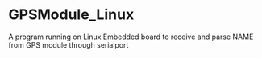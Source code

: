 # GPSModule_Linux
A program running on Linux Embedded board to receive and parse NAME from GPS module through serialport
